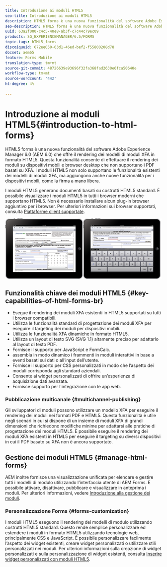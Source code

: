 ```yaml
---
title: Introduzione ai moduli HTML5
seo-title: Introduzione ai moduli HTML5
description: HTML5 forms è una nuova funzionalità del software Adobe Experience Manager 6.0 (AEM 6.0) che offre il rendering dei modelli di moduli XFA in formato HTML5.
seo-description: HTML5 forms è una nuova funzionalità del software Adobe Experience Manager 6.0 (AEM 6.0) che offre il rendering dei modelli di moduli XFA in formato HTML5.
uuid: 63a2f000-c4c5-40e8-ab3f-c7c44c79ec09
products: SG_EXPERIENCEMANAGER/6.5/FORMS
topic-tags: hTML5_forms
discoiquuid: 672ee050-63d1-46ed-bef2-f55800208d78
docset: aem65
feature: Forms Mobile
translation-type: tm+mt
source-git-commit: 48726639e93696f32fa368fad2630e6fca50640e
workflow-type: tm+mt
source-wordcount: '442'
ht-degree: 4%

---
```



# Introduzione ai moduli HTML5{#introduction-to-html-forms}

HTML5 forms è una nuova funzionalità del software Adobe Experience Manager 6.0 (AEM 6.0) che offre il rendering dei modelli di moduli XFA in formato HTML5. Questa funzionalità consente di effettuare il rendering dei moduli su dispositivi mobili e browser desktop che non supportano i PDF basati su XFA. I moduli HTML5 non solo supportano le funzionalità esistenti dei modelli di moduli XFA, ma aggiungono anche nuove funzionalità per i dispositivi mobili, come la firma a mano libera.

I moduli HTML5 generano documenti basati su costrutti HTML5 standard. È possibile visualizzare i moduli HTML5 in tutti i browser moderni che supportano HTML5. Non è necessario installare alcun plug-in browser aggiuntivo per i browser. Per ulteriori informazioni sui browser supportati, consulta [Piattaforme client supportate](https://adobe.com/go/learn_aemforms_supportedplatforms_63).

![](do-not-localize/mobile_form_on_an_ipad_date_14.png)

## Funzionalità chiave dei moduli HTML5 {#key-capabilities-of-html-forms-br}

* Esegue il rendering dei moduli XFA esistenti in HTML5 supportati su tutti i browser compatibili.
* Utilizza le funzionalità standard di progettazione dei moduli XFA per eseguire il targeting dei moduli per dispositivi mobili.
* Utilizza le funzionalità XFA dinamiche in formato HTML5.
* Utilizza un layout di testo SVG (SVG 1.1) altamente preciso per adattarlo al layout di testo PDF.
* Fornisce il supporto per JavaScript e FormCalc.
* assembla in modo dinamico i frammenti in moduli interattivi in base a eventi basati sui dati o all’input dell’utente.
* Fornisce il supporto per CSS personalizzati in modo che l’aspetto dei moduli corrisponda agli standard aziendali.
* Consente ai widget personalizzati di offrire un’esperienza di acquisizione dati avanzata.
* Fornisce supporto per l&#39;integrazione con le app web.

### Pubblicazione multicanale {#multichannel-publishing}

Gli sviluppatori di moduli possono utilizzare un modello XFA per eseguire il rendering dei moduli nei formati PDF e HTML5. Questa funzionalità è utile negli scenari in cui si dispone di un insieme di moduli XFA di grandi dimensioni che richiedono modifiche minime per adattarsi alle pratiche di progettazione dei moduli HTML5. È possibile eseguire il rendering dei moduli XFA esistenti in HTML5 per eseguire il targeting su diversi dispositivi in cui il PDF basato su XFA non è ancora supportato.

## Gestione dei moduli HTML5 {#manage-html-forms}

AEM inoltre fornisce una visualizzazione unificata per elencare e gestire tutti i modelli di modulo utilizzando l’interfaccia utente di AEM Forms. È possibile attivare, disattivare, pubblicare e visualizzare in anteprima i moduli. Per ulteriori informazioni, vedere [Introduzione alla gestione dei moduli](../../forms/using/introduction-managing-forms.md).

### Personalizzazione Forms {#forms-customization}

I moduli HTML5 eseguono il rendering dei modelli di modulo utilizzando costrutti HTML5 standard. Questo rende semplice personalizzare ed estendere i moduli in formato HTML5 utilizzando tecnologie web, principalmente CSS e JavaScript. È possibile personalizzare facilmente l’aspetto dei widget esistenti, creare widget personalizzati o utilizzare stili personalizzati nei moduli. Per ulteriori informazioni sulla creazione di widget personalizzati e sulla personalizzazione di widget esistenti, consulta [Inserire widget personalizzati con moduli HTML5](../../forms/using/custom-widgets.md).
